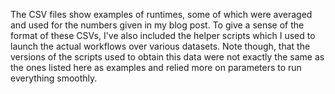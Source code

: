 The CSV files show examples of runtimes, some of which were averaged and used for the numbers given in my blog post.
To give a sense of the format of these CSVs, I've also included the helper scripts which I used to launch the actual workflows over various datasets.
Note though, that the versions of the scripts used to obtain this data were not exactly the same as the ones listed here as examples and relied more on parameters to run everything smoothly.
